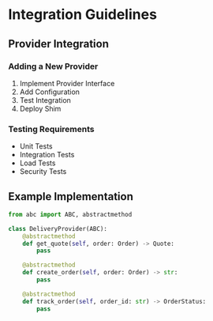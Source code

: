 # Integration Guidelines

## Provider Integration

### Adding a New Provider
1. Implement Provider Interface
2. Add Configuration
3. Test Integration
4. Deploy Shim

### Testing Requirements
- Unit Tests
- Integration Tests
- Load Tests
- Security Tests

## Example Implementation
```python
from abc import ABC, abstractmethod

class DeliveryProvider(ABC):
    @abstractmethod
    def get_quote(self, order: Order) -> Quote:
        pass

    @abstractmethod
    def create_order(self, order: Order) -> str:
        pass

    @abstractmethod
    def track_order(self, order_id: str) -> OrderStatus:
        pass
```
